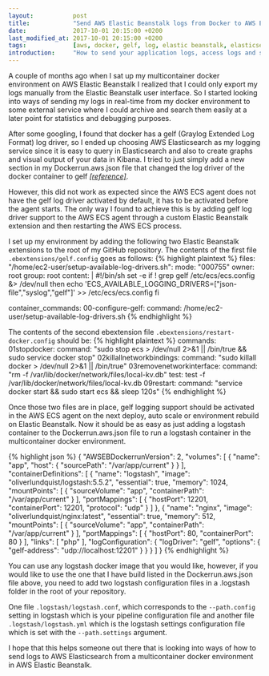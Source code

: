 ```yaml
---
layout:           post
title:            "Send AWS Elastic Beanstalk logs from Docker to AWS Elasticsearch 5.3"
date:             2017-10-01 20:15:00 +0200
last_modified_at: 2017-10-01 20:15:00 +0200
tags:             [aws, docker, gelf, log, elastic beanstalk, elasticsearch]
introduction:     "How to send your application logs, access logs and system logs from your AWS Elastic Beanstalk Multicontainer Docker Environment to AWS Elasticsearch Service 5.3."
---
```


A couple of months ago when I sat up my multicontainer docker environment on AWS Elastic Beanstalk I realized that I could only export my logs manually from the Elastic Beanstalk user interface. So I started looking into ways of sending my logs in real-time from my docker environment to some external service where I could archive and search them easily at a later point for statistics and debugging purposes.

After some googling, I found that docker has a gelf (Graylog Extended Log Format) log driver, so I ended up choosing AWS Elasticsearch as my logging service since it is easy to query in Elasticsearch and also to create graphs and visual output of your data in Kibana. I tried to just simply add a new section in my Dockerrun.aws.json file that changed the log driver of the docker container to gelf [*[reference]*](http://docs.aws.amazon.com/AmazonECS/latest/APIReference/API_LogConfiguration.html).

However, this did not work as expected since the AWS ECS agent does not have the gelf log driver activated by default, it has to be activated before the agent starts. The only way I found to achieve this is by adding gelf log driver support to the AWS ECS agent through a custom Elastic Beanstalk extension and then restarting the AWS ECS process.

I set up my environment by adding the following two Elastic Beanstalk extensions to the root of my GitHub repository. The contents of the first file `.ebextensions/gelf.config` goes as follows:
{% highlight plaintext %}
files:
  "/home/ec2-user/setup-available-log-drivers.sh":
    mode: "000755"
    owner: root
    group: root
    content: |
      #!/bin/sh
      set -e
      if ! grep gelf /etc/ecs/ecs.config &> /dev/null
      then
        echo 'ECS_AVAILABLE_LOGGING_DRIVERS=["json-file","syslog","gelf"]' >> /etc/ecs/ecs.config
      fi

container_commands:
  00-configure-gelf:
    command: /home/ec2-user/setup-available-log-drivers.sh
{% endhighlight %}

The contents of the second ebextension file `.ebextensions/restart-docker.config` should be:
{% highlight plaintext %}
commands:
  01stopdocker:
    command: "sudo stop ecs > /dev/null 2>&1 || /bin/true && sudo service docker stop"
  02killallnetworkbindings:
    command: "sudo killall docker > /dev/null 2>&1 || /bin/true"
  03removenetworkinterface:
    command: "rm -f /var/lib/docker/network/files/local-kv.db"
    test: test -f /var/lib/docker/network/files/local-kv.db
  09restart:
    command: "service docker start && sudo start ecs && sleep 120s"
{% endhighlight %}

Once those two files are in place, gelf logging support should be activated in the AWS ECS agent on the next deploy, auto scale or environment rebuild on Elastic Beanstalk. Now it should be as easy as just adding a logstash container to the Dockerrun.aws.json file to run a logstash container in the multicontainer docker environment.

{% highlight json %}
{
  "AWSEBDockerrunVersion": 2,
  "volumes": [
    {
      "name": "app",
      "host": {
        "sourcePath": "/var/app/current"
      }
    }
  ],
  "containerDefinitions": [
    {
      "name": "logstash",
      "image": "oliverlundquist/logstash:5.5.2",
      "essential": true,
      "memory": 1024,
      "mountPoints": [
        {
          "sourceVolume": "app",
          "containerPath": "/var/app/current"
        }
      ],
      "portMappings": [
        {
          "hostPort": 12201,
          "containerPort": 12201,
          "protocol": "udp"
        }
      ]
    },
    {
      "name": "nginx",
      "image": "oliverlundquist/nginx:latest",
      "essential": true,
      "memory": 512,
      "mountPoints": [
        {
          "sourceVolume": "app",
          "containerPath": "/var/app/current"
        }
      ],
      "portMappings": [
        {
          "hostPort": 80,
          "containerPort": 80
        }
      ],
      "links": [
        "php"
      ],
      "logConfiguration": {
        "logDriver": "gelf",
        "options": {
          "gelf-address": "udp://localhost:12201"
        }
      }
    }
  ]
}
{% endhighlight %}

You can use any logstash docker image that you would like, however, if you would like to use the one that I have build listed in the Dockerrun.aws.json file above, you need to add two logstash configuration files in a .logstash folder in the root of your repository.

One file `.logstash/logstash.conf`, which corresponds to the `--path.config` setting in logstash which is your pipeline configuration file and another file `.logstash/logstash.yml` which is the logstash settings configuration file which is set with the `--path.settings` argument.

I hope that this helps someone out there that is looking into ways of how to send logs to AWS Elasticsearch from a multicontainer docker environment in AWS Elastic Beanstalk.

